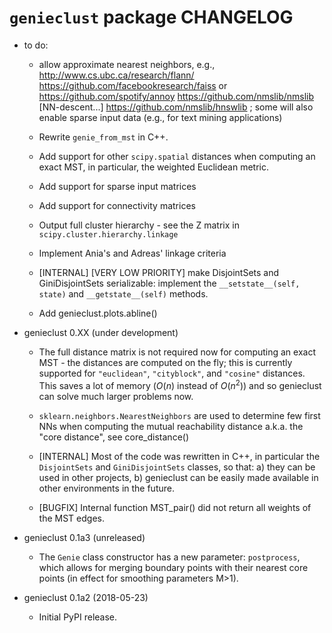 `genieclust` package CHANGELOG
==============================

* to do:

  * allow approximate nearest neighbors, e.g.,
  http://www.cs.ubc.ca/research/flann/
  https://github.com/facebookresearch/faiss or
  https://github.com/spotify/annoy
  https://github.com/nmslib/nmslib  [NN-descent...]
  https://github.com/nmslib/hnswlib ;
  some will also enable sparse input data (e.g., for text mining applications)

  * Rewrite `genie_from_mst` in C++.

  * Add support for other `scipy.spatial` distances when computing
  an exact MST, in particular, the weighted Euclidean metric.

  * Add support for sparse input matrices

  * Add support for connectivity matrices

  * Output full cluster hierarchy - see the Z matrix in
  `scipy.cluster.hierarchy.linkage`

  * Implement Ania's and Adreas' linkage criteria

  * [INTERNAL] [VERY LOW PRIORITY] make DisjointSets and GiniDisjointSets
  serializable: implement the `__setstate__(self, state)` and
  `__getstate__(self)` methods.

  * Add genieclust.plots.abline()

* genieclust 0.XX (under development)

  * The full distance matrix is not required now for computing an exact MST -
  the distances are computed on the fly; this is currently supported
  for `"euclidean"`, `"cityblock"`, and `"cosine"` distances.
  This saves a lot of memory ($O(n)$ instead of $O(n^2)$) and so genieclust
  can solve much larger problems now.

  * `sklearn.neighbors.NearestNeighbors` are used to determine few first NNs
  when computing the mutual reachability distance a.k.a. the "core distance",
  see core_distance()

  * [INTERNAL] Most of the code was rewritten in C++, in particular
  the `DisjointSets` and `GiniDisjointSets` classes, so that:
  a) they can be used in other projects,
  b) genieclust can be easily made available in other
  environments in the future.

  * [BUGFIX] Internal function MST_pair() did not return all weights
  of the MST edges.

* genieclust 0.1a3 (unreleased)

  * The `Genie` class constructor has a new parameter: `postprocess`,
  which allows for merging boundary points with their nearest core points
  (in effect for smoothing parameters M>1).

* genieclust 0.1a2 (2018-05-23)

  * Initial PyPI release.
